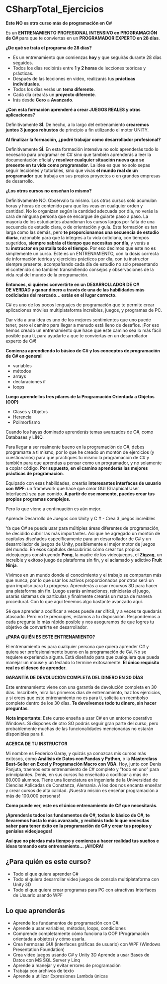 # CSharpTotal_Ejercicios

**Este NO es otro curso más de programación en C#**

Es un **ENTRENAMIENTO PROFESIONAL INTENSIVO en PROGRAMACIÓN de C#** para que te conviertas en un **PROGRAMADOR EXPERTO en 28 días**.

**¿De qué se trata el programa de 28 días?**

- Es un entrenamiento que comienzas **hoy** y que seguirás durante 28 días seguidos.
- Todos los días recibirás entre **1 y 2 horas** de lecciones teóricas y prácticas.
- Después de las lecciones en video, realizarás tus **prácticas individuales**.
- Todos los días verás un **tema diferente**.
- Cada día crearás un **proyecto diferente**.
- Irás desde **Cero** a **Avanzado**.

**¿Con esta formación aprenderé a crear JUEGOS REALES y otras aplicaciones?**

Definitivamente **SÍ**. De hecho, a lo largo del entrenamiento **crearemos juntos 3 juegos robustos** de principio a fin utilizando el motor UNITY.

**Al finalizar la formación, ¿podré trabajar como desarrollador profesional?**

Definitivamente **SÍ**. En esta formación intensiva no solo aprenderás todo lo necesario para programar en C# sino que también aprenderás a leer la documentación oficial y **resolver cualquier situación nueva que se presente en tu vida como programador**. La idea es que no solo sepas seguir lecciones y tutoriales, sino que vivas **el mundo real de un programador** que trabaja en sus propios proyectos o en grandes empresas de desarrollo.

**¿Los otros cursos no enseñan lo mismo?**

Definitivamente NO. Obsérvalo tu mismo. Los otros cursos solo acumulan horas y horas de contenido para que los veas en cualquier orden y cantidad. No lo organizan según la cantidad adecuada por día, no verás la cara de ninguna persona que se encargue de guiarte paso a paso. La mayoría de los estudiantes abandonan los cursos largos por falta de una secuencia de estudio clara, o de orientación y guía. Esta formación es tan larga como las demás, pero **te proporcionamos una secuencia de estudio diaria**, razonable para que la integres a tu vida cotidiana, con tiempos sugeridos, **siempre sabrás el tiempo que necesitas por día**, y verás a tu **instructor en pantalla todo el tiempo**. Por eso decimos que este no es simplemente un curso. Este es un ENTRENAMIENTO, con la dosis correcta de información teórica y ejercicios prácticos por día, con tu instructor siempre presente, acompañando cada día de estudio no solo presentando el contenido sino también transmitiendo consejos y observaciones de la vida real del mundo de la programación.

**Entonces, si quieres convertirte en un DESARROLLADOR DE C# DE VERDAD y ganar dinero a través de una de las habilidades más codiciadas del mercado... estás en el lugar correcto.**

C# es uno de los pocos lenguajes de programación que te permite crear aplicaciones móviles multiplataforma increíbles, juegos, y programas de PC.

Dar vida a una idea es uno de los mejores sentimientos que uno puede tener, pero el camino para llegar a menudo está lleno de desafíos. ¡Por eso hemos creado un entrenamiento que hace que este camino sea lo más fácil posible para ti, para ayudarte a que te conviertas en un desarrollador experto de C#!

**Comienza aprendiendo lo básico de C# y los conceptos de programación de C# en general**

- variables
- métodos
- arrays
- declaraciones if
- loops

**Luego aprende los tres pilares de la Programación Orientada a Objetos (OOP)**

- Clases y Objetos
- Herencia
- Polimorfismo

Cuando los hayas dominado aprenderás temas avanzados de C#, como Databases y LINQ.

Para llegar a ser realmente bueno en la programación de C#, debes programarte a ti mismo, por lo que he creado un montón de ejercicios (y cuestionarios) para que practiques tu mismo la programación de C# y también para que aprendas a pensar como un programador, y no solamente a copiar código. **Por supuesto, en el camino aprenderás las mejores prácticas de programación**.

Equipado con esas habilidades, crearás **interesantes interfaces de usuario con WPF**: un framework que hace que crear GUI (Graphical User Interfaces) sea pan comido. **A partir de ese momento, puedes crear tus propios programas complejos.**

Pero lo que viene a continuación es aún mejor.

Aprende Desarrollo de Juegos con Unity y C # - Crea 3 juegos increíbles

Ya que C# se puede usar para múltiples áreas diferentes de programación, he decidido cubrir las más importantes. Así que he agregado un montón de capítulos diseñados específicamente para un desarrollador de C# y un desarrollador de juegos de Unity, posiblemente el mejor motor de juegos del mundo. En esos capítulos descubrirás cómo crear tus propios videojuegos construyendo **Pong**, la madre de los videojuegos, el **Zigzag**, un increíble y exitoso juego de plataforma sin fin, y el aclamado y adictivo **Fruit Ninja**.

Vivimos en un mundo donde el conocimiento y el trabajo se comparten más que nunca, por lo que usar los activos proporcionados por otros será un gran impulso para tu progreso. Aprenderás a usar recursos 3D para hacer una plataforma sin fin. Luego usarás animaciones, reiniciarás el juego, usarás sistemas de partículas y finalmente crearás un mapa de manera procedural. Con lo que aquí tenemos algo bastante avanzado aquí.

Sé que aprender a codificar a veces puede ser difícil, y a veces te quedarás atascado. Pero no te preocupes, estamos a tu disposición. Respondemos a cada pregunta lo más rápido posible y nos aseguramos de que logres tu objetivo de convertirte en desarrollador.

**¿PARA QUIÉN ES ESTE ENTRENAMIENTO?**

El entrenamiento es para cualquier persona que quiera aprender C# y quiera ser profesionalmente bueno en la programación de C#. No se requiere experiencia alguna. Está diseñado para que cualquiera que pueda manejar un mouse y un teclado lo termine exitosamente. **El único requisito real es el deseo de aprender**.

**GARANTÍA DE DEVOLUCIÓN COMPLETA DEL DINERO EN 30 DÍAS**

Este entrenamiento viene con una garantía de devolución completa en 30 días. Inscríbete, mira los primeros días de entrenamiento, haz los ejercicios, y si crees que este entrenamiento no es para ti, solicita un reembolso completo dentro de los 30 días. **Te devolvemos todo tu dinero, sin hacer preguntas**.

**Nota importante:** Este curso enseña a usar C# en un entorno operativo Windows. Si dispones de otro SO podrás seguir gran parte del curso, pero probablemente muchas de las funcionalidades mencionadas no estarán disponibles para ti.

**ACERCA DE TU INSTRUCTOR**

Mi nombre es Federico Garay, y quizás ya conozcas mis cursos más exitosos, como **Análisis de Datos con Pandas y Python**, o la **Masterclass Best-Seller en Excel y Programación Macro con VBA**. Hoy, junto con Denis Panjuta, traemos este entrenamiento de C# completo y "todo en uno" para principiantes. Denis, en sus cursos ha enseñado a codificar a más de 80.000 alumnos. Tiene una licenciatura en ingeniería de la Universidad de Ciencias Aplicadas de Constanza, Alemania. A los dos nos encanta enseñar y crear cursos de alta calidad. ¡Nuestra misión es enseñar programación a más de 100.000 personas!

**Como puede ver, este es el único entrenamiento de C# que necesitarás.**

**¡Aprenderás todos los fundamentos de C#, todos lo básico de C#, te llevaremos hasta lo más avanzado, y recibirás todo lo que necesitas saber para tener éxito en la programación de C# y crear tus propios y geniales videojuegos!**

**Así que no pierdas más tiempo y comienza a hacer realidad tus sueños e ideas tomando este entrenamiento... ¡AHORA!**

## **¿Para quién es este curso?**

- Todo el que quiera aprender C#
- Todo el quiera desarrollar video juegos de consola multiplataforma con Unity 3D
- Todo el que quiera crear programas para PC con atractivas Interfaces de Usuario usando WPF

## **Lo que aprenderás**

- Aprende los fundamentos de programación con C#.
- Aprende a usar variables, métodos, loops, condiciones
- Comprende completamente cómo funciona la OOP (Programación orientada a objetos) y cómo usarla.
- Crea hermosas GUI (interfaces gráficas de usuario) con WPF (Windows Presentation Foundation)
- Crea video juegos usando C# y Unity 3D Aprende a usar Bases de Datos con MS SQL Server y Linq
- Aprende a manejar y evitar errores de programación
- Trabaja con archivos de texto
- Aprende a utilizar Expresiones Lambda únicas
